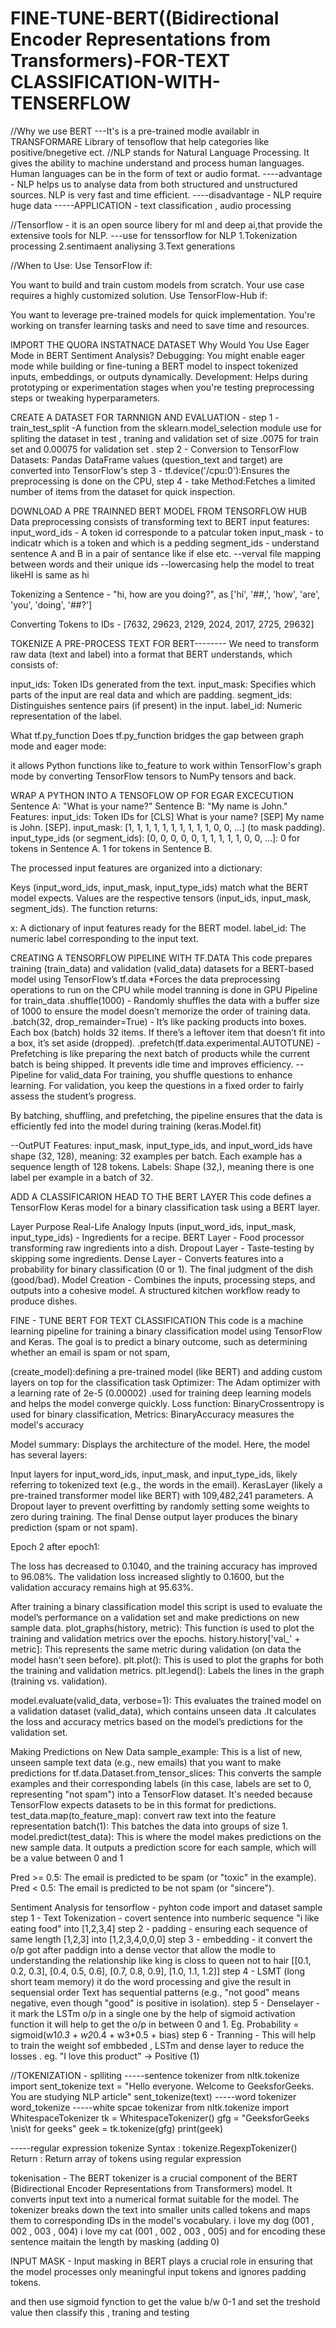 # FINE-TUNE-BERT((Bidirectional Encoder Representations from Transformers)-FOR-TEXT CLASSIFICATION-WITH-TENSERFLOW
//Why we use BERT 
---It's is a pre-trained modle availablr in TRANSFORMARE Library of tensoflow that help categories like positive/bnegetive ect.
//NLP stands for Natural Language Processing. It gives the ability to machine understand and process human languages. Human languages can be in the form of text or audio format.
----advantage - NLP helps us to analyse data from both structured and unstructured sources.
NLP is very fast and time efficient.
----disadvantage - NLP  require huge data 
-----APPLICATION - text classification , audio processing 

//Tensorflow - it is an open source libery for ml and deep ai,that provide the extensive tools for NLP.
---use for tenssorflow for NLP 
1.Tokenization processing 
2.sentimaent analiysing 
3.Text generations 

//When to Use:
Use TensorFlow if:

You want to build and train custom models from scratch.
Your use case requires a highly customized solution.
Use TensorFlow-Hub if:

You want to leverage pre-trained models for quick implementation.
You're working on transfer learning tasks and need to save time and resources.

IMPORT THE QUORA INSTATNACE DATASET 
Why Would You Use Eager Mode in BERT Sentiment Analysis?
Debugging: You might enable eager mode while building or fine-tuning a BERT model to inspect tokenized inputs, embeddings, or outputs dynamically.
Development: Helps during prototyping or experimentation stages when you're testing preprocessing steps or tweaking hyperparameters.

CREATE A DATASET FOR TARNNIGN AND EVALUATION -
step 1 - train_test_split -A function from the sklearn.model_selection module use for spliting the dataset in test , traning and validation set of size .0075 for train set and 0.00075 for validation set .
step 2 - Conversion to TensorFlow Datasets:
Pandas DataFrame values (question_text and target) are converted into TensorFlow's
step 3 - tf.device('/cpu:0'):Ensures the preprocessing is done on the CPU,
step 4 - take Method:Fetches a limited number of items from the dataset for quick inspection.

DOWNLOAD A PRE TRAINNED BERT MODEL FROM TENSORFLOW HUB
Data preprocessing consists of transforming text to BERT input features:
input_word_ids - A token id corresponde to a patcular token
input_mask - to indicatr which is a token and which is a pedding
segment_ids - understand sentence A and B in a pair of sentance like if else etc.
--verval file mapping between words and their unique ids 
--lowercasing help the model to treat likeHI is same as hi 

 Tokenizing a Sentence - "hi, how are you doing?", as ['hi', '##,', 'how', 'are', 'you', 'doing', '##?']

 Converting Tokens to IDs - [7632, 29623, 2129, 2024, 2017, 2725, 29632]

TOKENIZE A PRE-PROCESS TEXT FOR BERT--------
We need to transform raw data (text and label) into a format that BERT understands, which consists of:

input_ids: Token IDs generated from the text.
input_mask: Specifies which parts of the input are real data and which are padding.
segment_ids: Distinguishes sentence pairs (if present) in the input.
label_id: Numeric representation of the label.

What tf.py_function Does
tf.py_function bridges the gap between graph mode and eager mode:

it allows Python functions like to_feature to work within TensorFlow's graph mode by converting TensorFlow tensors to NumPy tensors and back.

WRAP A PYTHON INTO A TENSOFLOW OP FOR EGAR EXCECUTION
Sentence A: "What is your name?"
Sentence B: "My name is John."
Features:
input_ids: Token IDs for [CLS] What is your name? [SEP] My name is John. [SEP].
input_mask: [1, 1, 1, 1, 1, 1, 1, 1, 1, 1, 0, 0, ...] (to mask padding).
input_type_ids (or segment_ids):
[0, 0, 0, 0, 0, 1, 1, 1, 1, 1, 0, 0, ...]:
0 for tokens in Sentence A.
1 for tokens in Sentence B.

The processed input features are organized into a dictionary:

Keys (input_word_ids, input_mask, input_type_ids) match what the BERT model expects.
Values are the respective tensors (input_ids, input_mask, segment_ids). 
The function returns:

x: A dictionary of input features ready for the BERT model.
label_id: The numeric label corresponding to the input text.

CREATING A TENSORFLOW PIPELINE WITH TF.DATA
This code prepares training (train_data) and validation (valid_data) datasets for a BERT-based model using TensorFlow’s tf.data
*Forces the data preprocessing operations to run on the CPU while model tranning is done in GPU
Pipeline for train_data
.shuffle(1000) - Randomly shuffles the data with a buffer size of 1000 to ensure the model doesn’t memorize the order of training data.
.batch(32, drop_remainder=True) - It’s like packing products into boxes. Each box (batch) holds 32 items. If there’s a leftover item that doesn’t fit into a box, it’s set aside (dropped).
.prefetch(tf.data.experimental.AUTOTUNE) - Prefetching is like preparing the next batch of products while the current batch is being shipped. It prevents idle time and improves efficiency.
--Pipeline for valid_data
For training, you shuffle questions to enhance learning. For validation, you keep the questions in a fixed order to fairly assess the student’s progress.

By batching, shuffling, and prefetching, the pipeline ensures that the data is efficiently fed into the model during training (keras.Model.fit)

--OutPUT 
Features:
input_mask, input_type_ids, and input_word_ids have shape (32, 128), meaning:
32 examples per batch.
Each example has a sequence length of 128 tokens.
Labels:
Shape (32,), meaning there is one label per example in a batch of 32.

ADD A CLASSIFICARION HEAD TO THE BERT LAYER 
This code defines a TensorFlow Keras model for a binary classification task using a BERT layer. 


Layer	Purpose	Real-Life Analogy
Inputs (input_word_ids, input_mask, input_type_ids)	- Ingredients for a recipe.
BERT Layer	-	Food processor transforming raw ingredients into a dish.
Dropout Layer	-	Taste-testing by skipping some ingredients.
Dense Layer	- Converts features into a probability for binary classification (0 or 1).	The final judgment of the dish (good/bad).
Model Creation - Combines the inputs, processing steps, and outputs into a cohesive model.	A structured kitchen workflow ready to produce dishes.

FINE - TUNE BERT FOR TEXT CLASSIFICATION
This code is a machine learning pipeline for training a binary classification model using TensorFlow and Keras. The goal is to predict a binary outcome, such as determining whether an email is spam or not spam,

 (create_model):defining a pre-trained model (like BERT) and adding custom layers on top for the classification task
 Optimizer: The Adam optimizer with a learning rate of 2e-5 (0.00002) .used for training deep learning models  and helps the model converge quickly.
 Loss function: BinaryCrossentropy is used for binary classification,
 Metrics: BinaryAccuracy measures the model's accuracy 

Model summary: Displays the architecture of the model. Here, the model has several layers:

Input layers for input_word_ids, input_mask, and input_type_ids, likely referring to tokenized text (e.g., the words in the email).
KerasLayer (likely a pre-trained transformer model like BERT) with 109,482,241 parameters.
A Dropout layer to prevent overfitting by randomly setting some weights to zero during training.
The final Dense output layer produces the binary prediction (spam or not spam).

Epoch 2 after epoch1:

The loss has decreased to 0.1040, and the training accuracy has improved to 96.08%.
The validation loss increased slightly to 0.1600, but the validation accuracy remains high at 95.63%.




After training a binary classification model this script is used to evaluate the model’s performance on a validation set and make predictions on new sample data.
plot_graphs(history, metric): This function is used to plot the training and validation metrics over the epochs.
history.history['val_' + metric]: This represents the same metric during validation (on data the model hasn't seen before).
plt.plot(): This is used to plot the graphs for both the training and validation metrics.
plt.legend(): Labels the lines in the graph (training vs. validation).

model.evaluate(valid_data, verbose=1): This evaluates the trained model on a validation dataset (valid_data),  which contains unseen data .It calculates the loss and accuracy metrics based on the model’s predictions for the validation set.

Making Predictions on New Data
sample_example: This is a list of new, unseen sample text data (e.g., new emails) that you want to make predictions for
tf.data.Dataset.from_tensor_slices: This converts the sample examples and their corresponding labels (in this case, labels are set to 0, representing "not spam") into a TensorFlow dataset. It's needed because TensorFlow expects datasets to be in this format for predictions.
test_data.map(to_feature_map):  convert raw text into the feature representation 
batch(1): This batches the data into groups of size 1. 
model.predict(test_data): This is where the model makes predictions on the new sample data. It outputs a prediction score for each sample, which will be a value between 0 and 1

Pred >= 0.5: The email is predicted to be spam (or "toxic" in the example).
Pred < 0.5: The email is predicted to be not spam (or "sincere").

Sentiment Analysis for tensorflow -
pyhton code import and  dataset sample 
step 1 - Text Tokenization - covert sentence into numberic sequence
       "i like eating food" into [1,2,3,4]
step 2 - padding - ensuring each sequence of same length 
         [1,2,3] into [1,2,3,4,0,0,0]
step 3 - embedding - it convert the o/p got after paddign into a dense vector that allow
         the modle to understanding the relationship like king is closs to queen not to hair 
         [[0.1, 0.2, 0.3],
          [0.4, 0.5, 0.6],
          [0.7, 0.8, 0.9],
          [1.0, 1.1, 1.2]]
step 4 - LSMT (long short team memory) it do the word processing and give the result in sequensial order 
         Text has sequential patterns (e.g., "not good" means negative, even though "good" is positive in isolation).
step 5 - Denselayer - it mark the LSTm o/p in a single one by the help of sigmoid activation function 
         it will help to get the o/p in between 0 and 1.
         Eg. Probability = sigmoid(w1*0.3 + w2*0.4 + w3*0.5 + bias)
step 6 - Tranning - This will help to train the weight sof embbeded , LSTm and dense layer to reduce the losses .
         eg. "I love this product" → Positive (1)
 

//TOKENIZATION - splliting 
-----sentence tokenizer
from nltk.tokenize import sent_tokenize
text = "Hello everyone. Welcome to GeeksforGeeks. You are studying NLP article"
sent_tokenize(text) 
-----word tokenizer 
word_tokenize
-----white spcae tokenizar
from nltk.tokenize import WhitespaceTokenizer
tk = WhitespaceTokenizer()
gfg = "GeeksforGeeks \nis\t for geeks"
geek = tk.tokenize(gfg)
print(geek)

-----regular expression tokenize
Syntax : tokenize.RegexpTokenizer()
Return : Return array of tokens using regular expression


tokenisation - The BERT tokenizer is a crucial component of the BERT (Bidirectional Encoder Representations from Transformers) model. 
It converts input text into a numerical format suitable for the model. The tokenizer breaks down the text into smaller units called tokens and maps them to corresponding IDs in the model's vocabulary. 
i love my dog (001 , 002 , 003 , 004) i love my cat (001 , 002 , 003 , 005)
and for encoding these sentence maitain the length by masking (adding 0)

INPUT MASK - Input masking in BERT plays a crucial role in ensuring that the model processes only meaningful input tokens and ignores padding tokens.

and then use sigmoid fynction to get the value b/w 0-1 and set the treshold value then classify this ,
 traning and testing

